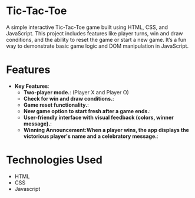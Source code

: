 # Tic-Tac-Toe
A simple interactive Tic-Tac-Toe game built using HTML, CSS, and JavaScript. This project includes features like player turns, win and draw conditions, and the ability to reset the game or start a new game. It’s a fun way to demonstrate basic game logic and DOM manipulation in JavaScript.

# Features
- **Key Features**:
  - **Two-player mode.**: (Player X and Player O)
  - **Check for win and draw conditions.**:
  - **Game reset functionality.**:
  - **New game option to start fresh after a game ends.**:
  - **User-friendly interface with visual feedback (colors, winner message).**:
  - **Winning Announcement:When a player wins, the app displays the victorious player's name and a celebratory message.**:
# Technologies Used
- HTML
- CSS
- Javascript

